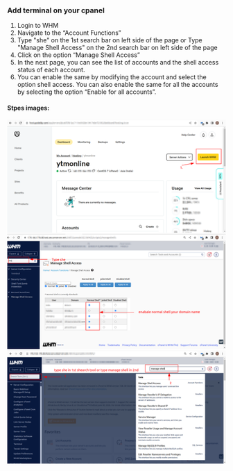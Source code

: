 ### Add terminal on your cpanel
1. Login to WHM
2. Navigate to the “Account Functions”
3. Type "she" on the 1st search bar on left side of the page or Type "Manage Shell Access" on the 2nd search bar on left side of the page
3. Click on the option “Manage Shell Access”
4. In the next page, you can see the list of accounts and the shell access status of each account.
5. You can enable the same by modifying the account and select the option shell access. You can also enable the same for all the accounts by selecting the option “Enable for all accounts”.

#### Stpes images:
![Step 1]( ../Godady/Images/terminal/step1.png "step 1")
![Step 2]( ../Godady/Images/terminal/step2.png "step 2")
![Step 3]( ../Godady/Images/terminal/step3.png "step 3")